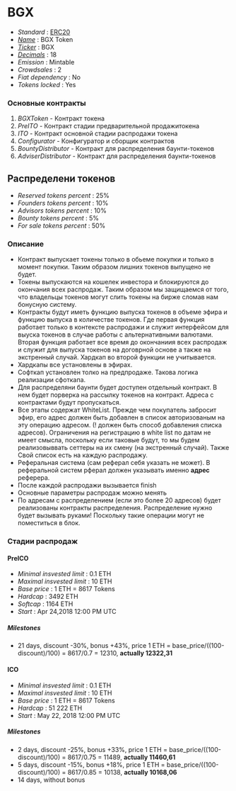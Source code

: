 # BGX

* _Standard_        : [ERC20](https://github.com/ethereum/EIPs/blob/master/EIPS/eip-20.md)
* _[Name](https://github.com/ethereum/EIPs/blob/master/EIPS/eip-20.md#name)_           : BGX Token
* _[Ticker](https://github.com/ethereum/EIPs/blob/master/EIPS/eip-20.md#symbol)_       : BGX
* _[Decimals](https://github.com/ethereum/EIPs/blob/master/EIPS/eip-20.md#decimals)_   : 18
* _Emission_                                                                           : Mintable
* _Crowdsales_                                                                         : 2
* _Fiat dependency_                                                                    : No
* _Tokens locked_                                                                      : Yes

### Основные контракты
1. _BGXToken_ - Контракт токена
2. _PreITO_ - Контракт стадии предварительной продажитокена 
3. _ITO_ - Контракт основной стадии распродажи токена 
4. _Configurator_ - Конфигуратор и сборщик контрактов
5. _BountyDistributor_  - Контракт для распределения баунти-токенов 
6. _AdviserDistributor_  - Контракт для распределения баунти-токенов

## Распределени токенов

* _Reserved tokens percent_                      : 25%
* _Founders tokens percent_                      : 10%
* _Advisors tokens percent_                      : 10%
* _Bounty tokens percent_                        : 5%
* _For sale tokens percent_                      : 50%

### Описание
* Контракт выпускает токены только в обьеме покупки и только в момент покупки. Таким образом лишних токенов выпущено не будет.
* Токены выпускаются на кошелек инвестора и блокируются до окончания всех распродаж. Таким образом мы защищаемся от того, что владельцы токенов могут слить токены на бирже сломав нам бонусную систему.
* Контракты будут иметь функцию выпуска токенов в объеме эфира и функцию выпуска в количестве токенов. Где первая функция работает только в контексте распродажи и служит интерфейсом для выуска токенов в случае работы с альтернативными валютами. Вторая функция работает все время до окончаниия всех распродаж и служит для выпуска токенов на договрной основе а также на экстренный случай. Хардкап во второй функции не учитывается.
* Хардкапы все установлены в эфирах.
* Софткап установлен толко на предпродаже. Такова логика реализации сфоткапа.
* Для распределяни баунти будет доступен отдельный контракт. В нем будет порверка на рассылку токенов на контракт. Адреса с контрактами будут пропускаться.
* Все этапы содержат WhiteList. Прежде чем покупатель забросит эфир, его адрес должен быть добавлен в список авторизованым на эту операцию адресом.  (! должен быть способ добавления списка адресов). Ограничения на регистрацию в white list по датам не имеет смысла, поскольку если таковые будут, то мы будем реализовыввать сеттеры на их смену (на экстренный случай). Также Свой список есть на каждую распродажу.
* Реферальная система (сам реферал себя указать не может). В реферальной систем рферал должен указывать именно  __адрес__ реферера. 
* После каждой распродажи вызывается finish
* Основные параметры распродаж можно менять
* По адресам с распределением (если это более 20 адресов) будет реализованы контракты распределения. Распределение нужно будет вызывать руками! Поскольку такие операции могут не поместиться в блок.


### Стадии распродаж

#### PreICO
* _Minimal insvested limit_     : 0.1 ETH
* _Maximal insvested limit_     : 10 ETH
* _Base price_                  : 1 ETH = 8617 Tokens
* _Hardcap_                     : 3492 ETH
* _Softcap_                     : 1164 ETH
* _Start_                       : Apr 24,2018 12:00 PM UTC

##### Milestones
* 21 days, discount -30%, bonus +43%, price 1 ETH = base_price/((100-discount)/100) = 8617/0.7 = 12310, __actually 12322,31__

#### ICO
* _Minimal insvested limit_     : 0.1 ETH
* _Maximal insvested limit_     : 10 ETH
* _Base price_                  : 1 ETH = 8617 Tokens
* _Hardcap_                     : 51 222 ETH
* _Start_                       : May 22, 2018 12:00 PM UTC 
 
##### Milestones
* 2 days, discount -25%, bonus +33%, price 1 ETH = base_price/((100-discount)/100) = 8617/0.75 = 11489, __actually 11460,61__
* 5 days, discount -15%, bonus +18%, price 1 ETH = base_price/((100-discount)/100) = 8617/0.85 = 10138, __actually 10168,06__
* 14 days, without bonus


